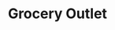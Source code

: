 ---
title: "Grocery Outlet"
url: /seattle/grocery-outlet-15th-avenue-northwest/
shop: supermarket
---